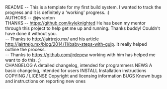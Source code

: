 


README	-- This is a template for my first build system.  I wanted to track the progress and it is definitely a 'working' progress. :)
<br/>
AUTHORS	-- @jwranton
<br/>
THANKS -- https://github.com/kyleknighted He has been my mentor through this project to help get me up and running.  Thanks buddy! Couldn't have done it without you. <br/>
       -- Thanks to http://jairtrejo.mx/ and his article http://jairtrejo.mx/blog/2014/11/baby-steps-with-gulp.  It really helped outline the process.<br/>
       -- Thanks to https://github.com/jrdepew working with him has helped me want to do this. ;)
<br/>
CHANGELOG	A detailed changelog, intended for programmers
NEWS	A basic changelog, intended for users
INSTALL	Installation instructions
COPYING / LICENSE	Copyright and licensing information
BUGS	Known bugs and instructions on reporting new ones
